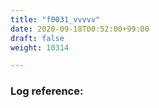 ```yaml
---
title: "f0031_vvvvv"
date: 2020-09-18T00:52:00+99:00
draft: false
weight: 10314

---
```


### Log reference: <no value>

```

